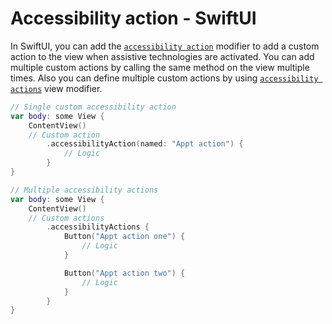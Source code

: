 # Accessibility action - SwiftUI

In SwiftUI, you can add the [`accessibility action`](https://developer.apple.com/documentation/swiftui/view/accessibilityaction(_:_:)) modifier to add a custom action to the view when assistive technologies are activated. You can add multiple custom actions by calling the same method on the view multiple times.
Also you can define multiple custom actions by using [`accessibility actions`](https://developer.apple.com/documentation/swiftui/view/accessibilityactions(_:)) view modifier.

```swift
// Single custom accessibility action
var body: some View {
    ContentView()
    // Custom action
        .accessibilityAction(named: "Appt action") {
            // Logic
        }
}
```

```swift
// Multiple accessibility actions
var body: some View {
    ContentView()
    // Custom actions
        .accessibilityActions {
            Button("Appt action one") {
                // Logic
            }

            Button("Appt action two") {
                // Logic
            }
        }
}
```
